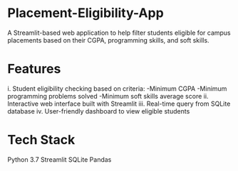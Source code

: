 # Placement-Eligibility-App
A Streamlit-based web application to help filter students eligible for campus placements based on their CGPA, programming skills, and soft skills.

# Features
i. Student eligibility checking based on criteria:
      -Minimum CGPA
      -Minimum programming problems solved
      -Minimum soft skills average score
ii. Interactive web interface built with Streamlit
iii. Real-time query from SQLite database
iv. User-friendly dashboard to view eligible students

# Tech Stack
Python 3.7
Streamlit
SQLite
Pandas
